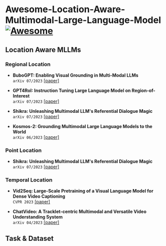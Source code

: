 # Awesome-Location-Aware-Multimodal-Large-Language-Model [![Awesome](https://awesome.re/badge.svg)](https://awesome.re)

## Location Aware MLLMs

### Regional Location
- **BuboGPT: Enabling Visual Grounding in Multi-Modal LLMs**\
  `arXiv 07/2023` [[paper]](https://arxiv.org/abs/2307.08581)
  
- **GPT4RoI: Instruction Tuning Large Language Model on Region-of-Interest**\
  `arXiv 07/2023` [[paper]](https://arxiv.org/abs/2307.03601)

- **Shikra: Unleashing Multimodal LLM's Referential Dialogue Magic**\
  `arXiv 07/2023` [[paper]](https://arxiv.org/abs/2306.15195)

- **Kosmos-2: Grounding Multimodal Large Language Models to the World**\
  `arXiv 06/2023` [[paper]](https://arxiv.org/abs/2306.14824)

### Point Location

- **Shikra: Unleashing Multimodal LLM's Referential Dialogue Magic**\
  `arXiv 07/2023` [[paper]](https://arxiv.org/abs/2306.15195)

### Temporal Location

- **Vid2Seq: Large-Scale Pretraining of a Visual Language Model for Dense Video Captioning**\
  `CVPR 2023` [[paper]](https://arxiv.org/abs/2302.14115)

- **ChatVideo: A Tracklet-centric Multimodal and Versatile Video Understanding System**\
  `arXiv 04/2023` [[paper]](https://arxiv.org/abs/2304.14407)

## Task & Dataset
